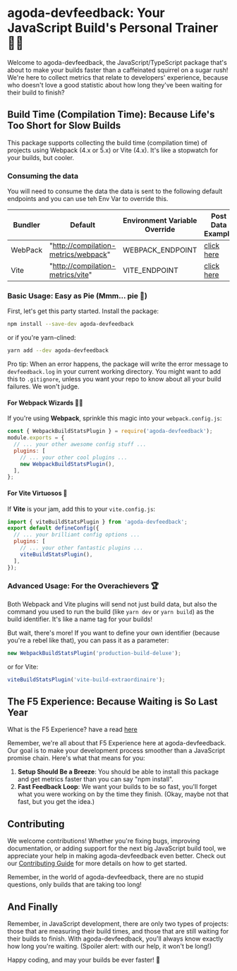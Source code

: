 # agoda-devfeedback: Your JavaScript Build's Personal Trainer 🏋️‍♂️

Welcome to agoda-devfeedback, the JavaScript/TypeScript package that's about to make your builds faster than a caffeinated squirrel on a sugar rush! We're here to collect metrics that relate to developers' experience, because who doesn't love a good statistic about how long they've been waiting for their build to finish?

## Build Time (Compilation Time): Because Life's Too Short for Slow Builds

This package supports collecting the build time (compilation time) of projects using Webpack (4.x or 5.x) or Vite (4.x). It's like a stopwatch for your builds, but cooler.

### Consuming the data

You will need to consume the data the data is sent to the following default endpoints and you can use teh Env Var to override this.

| Bundler | Default | Environment Variable Override | Post Data Example
| --- | --- | --- | --- |
| WebPack | "<http://compilation-metrics/webpack>" | WEBPACK_ENDPOINT | [click here](examples/webpack.json) |
| Vite | "<http://compilation-metrics/vite>" | VITE_ENDPOINT | [click here](examples/vite.json) |

### Basic Usage: Easy as Pie (Mmm... pie 🥧)

First, let's get this party started. Install the package:

```bash
npm install --save-dev agoda-devfeedback
```

or if you're yarn-clined:

```bash
yarn add --dev agoda-devfeedback
```

Pro tip: When an error happens, the package will write the error message to `devfeedback.log` in your current working directory. You might want to add this to `.gitignore`, unless you want your repo to know about all your build failures. We won't judge.

#### For Webpack Wizards 🧙‍♂️

If you're using **Webpack**, sprinkle this magic into your `webpack.config.js`:

```javascript
const { WebpackBuildStatsPlugin } = require('agoda-devfeedback');
module.exports = {
  // ... your other awesome config stuff ...
  plugins: [
    // ... your other cool plugins ...
    new WebpackBuildStatsPlugin(),
  ],
};
```

#### For Vite Virtuosos 🎻

If **Vite** is your jam, add this to your `vite.config.js`:

```javascript
import { viteBuildStatsPlugin } from 'agoda-devfeedback';
export default defineConfig({
  // ... your brilliant config options ...
  plugins: [
    // ... your other fantastic plugins ...
    viteBuildStatsPlugin(),
  ],
});
```

### Advanced Usage: For the Overachievers 🏆

Both Webpack and Vite plugins will send not just build data, but also the command you used to run the build (like `yarn dev` or `yarn build`) as the build identifier. It's like a name tag for your builds!

But wait, there's more! If you want to define your own identifier (because you're a rebel like that), you can pass it as a parameter:

```javascript
new WebpackBuildStatsPlugin('production-build-deluxe');
```

or for Vite:

```javascript
viteBuildStatsPlugin('vite-build-extraordinaire');
```

## The F5 Experience: Because Waiting is So Last Year

What is the F5 Experience? have a read [here](https://beerandserversdontmix.com/2024/08/15/an-introduction-to-the-f5-experience/)

Remember, we're all about that F5 Experience here at agoda-devfeedback. Our goal is to make your development process smoother than a JavaScript promise chain. Here's what that means for you:

1. **Setup Should Be a Breeze**: You should be able to install this package and get metrics faster than you can say "npm install".
2. **Fast Feedback Loop**: We want your builds to be so fast, you'll forget what you were working on by the time they finish. (Okay, maybe not that fast, but you get the idea.)

## Contributing

We welcome contributions! Whether you're fixing bugs, improving documentation, or adding support for the next big JavaScript build tool, we appreciate your help in making agoda-devfeedback even better. Check out our [Contributing Guide](CONTRIBUTING.md) for more details on how to get started.

Remember, in the world of agoda-devfeedback, there are no stupid questions, only builds that are taking too long!

## And Finally

Remember, in JavaScript development, there are only two types of projects: those that are measuring their build times, and those that are still waiting for their builds to finish. With agoda-devfeedback, you'll always know exactly how long you're waiting. (Spoiler alert: with our help, it won't be long!)

Happy coding, and may your builds be ever faster! 🚀
